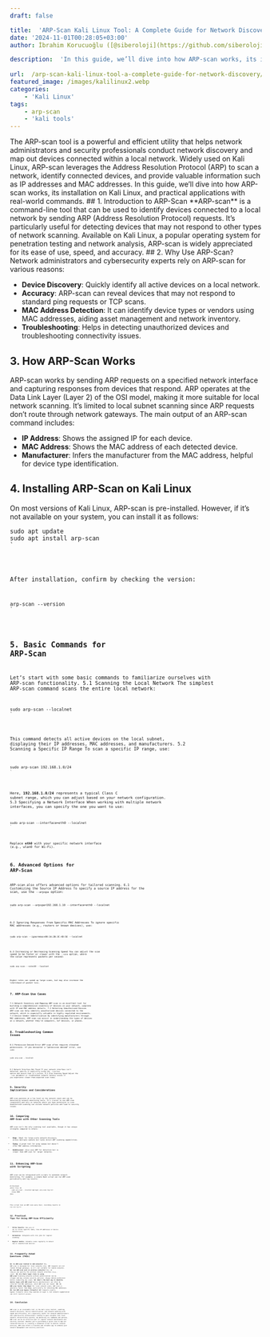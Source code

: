 ```yaml
---
draft: false

title:  'ARP-Scan Kali Linux Tool: A Complete Guide for Network Discovery'
date: '2024-11-01T00:28:05+03:00'
author: İbrahim Korucuoğlu ([@siberoloji](https://github.com/siberoloji))

description:  'In this guide, we’ll dive into how ARP-scan works, its installation on Kali Linux, and practical applications with real-world commands.' 
 
url:  /arp-scan-kali-linux-tool-a-complete-guide-for-network-discovery/
featured_image: /images/kalilinux2.webp
categories:
    - 'Kali Linux'
tags:
    - arp-scan
    - 'kali tools'
---
```


<!-- wp:jetpack/markdown {"source":"The ARP-scan tool is a powerful and efficient utility that helps network administrators and security professionals conduct network discovery and map out devices connected within a local network. Widely used on Kali Linux, ARP-scan leverages the Address Resolution Protocol (ARP) to scan a network, identify connected devices, and provide valuable information such as IP addresses and MAC addresses. In this guide, we’ll dive into how ARP-scan works, its installation on Kali Linux, and practical applications with real-world commands. 
## 1. Introduction to ARP-Scan 
**ARP-scan** is a command-line tool that can be used to identify devices connected to a local network by sending ARP (Address Resolution Protocol) requests. It’s particularly useful for detecting devices that may not respond to other types of network scanning. Available on Kali Linux, a popular operating system for penetration testing and network analysis, ARP-scan is widely appreciated for its ease of use, speed, and accuracy. 
## 2. Why Use ARP-Scan? 
Network administrators and cybersecurity experts rely on ARP-scan for various reasons: 
- **Device Discovery**: Quickly identify all active devices on a local network.\n- **Accuracy**: ARP-scan can reveal devices that may not respond to standard ping requests or TCP scans.\n- **MAC Address Detection**: It can identify device types or vendors using MAC addresses, aiding asset management and network inventory.\n- **Troubleshooting**: Helps in detecting unauthorized devices and troubleshooting connectivity issues. 
## 3. How ARP-Scan Works 
ARP-scan works by sending ARP requests on a specified network interface and capturing responses from devices that respond. ARP operates at the Data Link Layer (Layer 2) of the OSI model, making it more suitable for local network scanning. It’s limited to local subnet scanning since ARP requests don’t route through network gateways.  
The main output of an ARP-scan command includes:\n- **IP Address**: Shows the assigned IP for each device.\n- **MAC Address**: Shows the MAC address of each detected device.\n- **Manufacturer**: Infers the manufacturer from the MAC address, helpful for device type identification. 
## 4. Installing ARP-Scan on Kali Linux 
On most versions of Kali Linux, ARP-scan is pre-installed. However, if it’s not available on your system, you can install it as follows: 

```bash\nsudo apt update\nsudo apt install arp-scan\n
``` 
After installation, confirm by checking the version: 

```bash\narp-scan \u002d\u002dversion\n
``` 
## 5. Basic Commands for ARP-Scan 
Let’s start with some basic commands to familiarize ourselves with ARP-scan functionality. 
### 5.1 Scanning the Local Network 
The simplest ARP-scan command scans the entire local network: 

```bash\nsudo arp-scan \u002d\u002dlocalnet\n
``` 
This command detects all active devices on the local subnet, displaying their IP addresses, MAC addresses, and manufacturers. 
### 5.2 Scanning a Specific IP Range 
To scan a specific IP range, use: 

```bash\nsudo arp-scan 192.168.1.0/24\n
``` 
Here, **192.168.1.0/24** represents a typical Class C subnet range, which you can adjust based on your network configuration. 
### 5.3 Specifying a Network Interface 
When working with multiple network interfaces, you can specify the one you want to use: 

```bash\nsudo arp-scan \u002d\u002dinterface=eth0 \u002d\u002dlocalnet\n
``` 
Replace **eth0** with your specific network interface (e.g., wlan0 for Wi-Fi). 
## 6. Advanced Options for ARP-Scan 
ARP-scan also offers advanced options for tailored scanning. 
### 6.1 Customizing the Source IP Address 
To specify a source IP address for the scan, use the `\u002d\u002darpspa` option: 

```bash\nsudo arp-scan \u002d\u002darpspa=192.168.1.10 \u002d\u002dinterface=eth0 \u002d\u002dlocalnet\n
``` 
### 6.2 Ignoring Responses from Specific MAC Addresses 
To ignore specific MAC addresses (e.g., routers or known devices), use: 

```bash\nsudo arp-scan \u002d\u002dignoremac=00:1A:2B:3C:4D:5E \u002d\u002dlocalnet\n
``` 
### 6.3 Increasing or Decreasing Scanning Speed 
You can adjust the scan speed to be faster or slower with the `\u002d\u002drate` option, where the value represents packets per second: 

```bash\nsudo arp-scan \u002d\u002drate=50 \u002d\u002dlocalnet\n
``` 
Higher rates can speed up large scans, but may also increase the likelihood of packet loss. 
## 7. ARP-Scan Use Cases 
### 7.1 Network Inventory and Mapping 
ARP-scan is an excellent tool for building a comprehensive inventory of devices on your network, complete with IP and MAC address details. 
### 7.2 Detecting Unauthorized Devices 
ARP-scan can help identify unauthorized devices connected to the network, which is especially valuable in highly regulated environments. 
### 7.3 Device Vendor Identification 
By identifying manufacturers through MAC addresses, ARP-scan can assist in understanding the types of devices on a network, whether they’re computers, IoT devices, or phones. 
## 8. Troubleshooting Common Issues 
### 8.1 Permission Denied Error 
ARP-scan often requires elevated permissions. If you encounter a \u0022permission denied\u0022 error, use `sudo`: 

```bash\nsudo arp-scan \u002d\u002dlocalnet\n
``` 
### 8.2 Network Interface Not Found 
If your network interface isn’t detected, specify it explicitly using the `\u002d\u002dinterface` option and ensure that it’s active. 
### 8.3 Slow Scanning Speed 
Adjust the `\u002d\u002drate` parameter or troubleshoot network latency issues if you experience slower-than-expected scan times. 
## 9. Security Implications and Considerations 
ARP-scan operates at a low level on the network stack and can be detected by network monitoring tools. It’s crucial to use ARP-scan responsibly and only on networks where you have permission to scan. Unauthorized scanning can violate network policies and lead to security issues. 
## 10. Comparing ARP-Scan with Other Scanning Tools 
ARP-scan isn’t the only scanning tool available, though it has unique strengths compared to others: 
- **Nmap**: Ideal for large-scale network discovery across multiple subnets but lacks direct ARP scanning capabilities.\n- **Fping**: A great tool for ping sweeps but doesn’t offer MAC address information.\n- **Netdiscover**: Also uses ARP for detection but is slower than ARP-scan for larger networks. 
## 11. Enhancing ARP-Scan with Scripting 
ARP-scan can be integrated with scripts to automate network monitoring. For example, a simple Bash script can run ARP-scan periodically and log results: 

```bash\n#!/bin/bash\nwhile true; do\n  sudo arp-scan \u002d\u002dlocalnet \u0026gt;\u0026gt; arp-scan-log.txt\n  sleep 3600\ndone\n
``` 
This script runs an ARP scan every hour, recording results in `arp-scan-log.txt`. 
## 12. Practical Tips for Using ARP-Scan Efficiently 
- **Filter Results**: Use `grep` or `awk` to filter specific data, like IP addresses or device manufacturers.\n- **Automation**: Integrate with cron jobs for regular scanning.\n- **Regular Audits**: Schedule scans regularly to detect new or unauthorized devices. 
## 13. Frequently Asked Questions (FAQs) 
**Q1: Is ARP-scan limited to LAN networks?**  \nYes, ARP-scan is designed for local networks only. ARP requests are not routed through gateways, so it’s not suitable for remote networks. 
**Q2: Can ARP-scan work on wireless networks?**  \nYes, as long as you specify the wireless network interface (e.g., `wlan0`). 
**Q3: Are there legal risks in using ARP-scan?**  \nScanning networks without authorization can be illegal and may violate security policies. Always obtain permission before conducting any scans. 
**Q4: What’s the best way to identify device types with ARP-scan?**  \nDevice manufacturers can often be inferred from MAC addresses, which ARP-scan can reveal. 
**Q5: Is ARP-scan faster than Nmap?**  \nFor local network scans, ARP-scan is generally faster than Nmap, particularly for obtaining MAC addresses. 
**Q6: Can ARP-scan bypass firewalls?**  \nARP requests usually bypass firewalls since they operate on Layer 2, but network segmentation can still restrict access. 
## 14. Conclusion 
ARP-scan is an invaluable tool in the Kali Linux toolkit, enabling network discovery, device identification, and network auditing with speed and efficiency. It’s especially useful for network administrators and cybersecurity professionals looking to gain insights into local network infrastructure quickly. By mastering its commands and options, ARP-scan can be an effective part of regular network maintenance and security routines. 
Whether you’re performing a quick scan to map out connected devices or creating a scheduled script to monitor network activity, ARP-scan offers a flexible and reliable way to enhance your network management and security practices."} -->
<div class="wp-block-jetpack-markdown">The ARP-scan tool is a powerful and efficient utility that helps network administrators and security professionals conduct network discovery and map out devices connected within a local network. Widely used on Kali Linux, ARP-scan leverages the Address Resolution Protocol (ARP) to scan a network, identify connected devices, and provide valuable information such as IP addresses and MAC addresses. In this guide, we’ll dive into how ARP-scan works, its installation on Kali Linux, and practical applications with real-world commands.
## 1. Introduction to ARP-Scan
**ARP-scan** is a command-line tool that can be used to identify devices connected to a local network by sending ARP (Address Resolution Protocol) requests. It’s particularly useful for detecting devices that may not respond to other types of network scanning. Available on Kali Linux, a popular operating system for penetration testing and network analysis, ARP-scan is widely appreciated for its ease of use, speed, and accuracy.
## 2. Why Use ARP-Scan?
Network administrators and cybersecurity experts rely on ARP-scan for various reasons:

* **Device Discovery**: Quickly identify all active devices on a local network.
* **Accuracy**: ARP-scan can reveal devices that may not respond to standard ping requests or TCP scans.
* **MAC Address Detection**: It can identify device types or vendors using MAC addresses, aiding asset management and network inventory.
* **Troubleshooting**: Helps in detecting unauthorized devices and troubleshooting connectivity issues.

## 3. How ARP-Scan Works
ARP-scan works by sending ARP requests on a specified network interface and capturing responses from devices that respond. ARP operates at the Data Link Layer (Layer 2) of the OSI model, making it more suitable for local network scanning. It’s limited to local subnet scanning since ARP requests don’t route through network gateways.
The main output of an ARP-scan command includes:

* **IP Address**: Shows the assigned IP for each device.
* **MAC Address**: Shows the MAC address of each detected device.
* **Manufacturer**: Infers the manufacturer from the MAC address, helpful for device type identification.

## 4. Installing ARP-Scan on Kali Linux
On most versions of Kali Linux, ARP-scan is pre-installed. However, if it’s not available on your system, you can install it as follows:
<pre><code class="language-bash">sudo apt update
sudo apt install arp-scan
`</pre>
After installation, confirm by checking the version:
<pre><code class="language-bash">arp-scan --version
`</pre>
## 5. Basic Commands for ARP-Scan
Let’s start with some basic commands to familiarize ourselves with ARP-scan functionality.
5.1 Scanning the Local Network
The simplest ARP-scan command scans the entire local network:
<pre><code class="language-bash">sudo arp-scan --localnet
`</pre>
This command detects all active devices on the local subnet, displaying their IP addresses, MAC addresses, and manufacturers.
5.2 Scanning a Specific IP Range
To scan a specific IP range, use:
<pre><code class="language-bash">sudo arp-scan 192.168.1.0/24
`</pre>
Here, **192.168.1.0/24** represents a typical Class C subnet range, which you can adjust based on your network configuration.
5.3 Specifying a Network Interface
When working with multiple network interfaces, you can specify the one you want to use:
<pre><code class="language-bash">sudo arp-scan --interface=eth0 --localnet
`</pre>
Replace **eth0** with your specific network interface (e.g., wlan0 for Wi-Fi).
## 6. Advanced Options for ARP-Scan
ARP-scan also offers advanced options for tailored scanning.
6.1 Customizing the Source IP Address
To specify a source IP address for the scan, use the `--arpspa` option:
<pre><code class="language-bash">sudo arp-scan --arpspa=192.168.1.10 --interface=eth0 --localnet
`</pre>
6.2 Ignoring Responses from Specific MAC Addresses
To ignore specific MAC addresses (e.g., routers or known devices), use:
<pre><code class="language-bash">sudo arp-scan --ignoremac=00:1A:2B:3C:4D:5E --localnet
`</pre>
6.3 Increasing or Decreasing Scanning Speed
You can adjust the scan speed to be faster or slower with the `--rate` option, where the value represents packets per second:
<pre><code class="language-bash">sudo arp-scan --rate=50 --localnet
`</pre>
Higher rates can speed up large scans, but may also increase the likelihood of packet loss.
## 7. ARP-Scan Use Cases
7.1 Network Inventory and Mapping
ARP-scan is an excellent tool for building a comprehensive inventory of devices on your network, complete with IP and MAC address details.
7.2 Detecting Unauthorized Devices
ARP-scan can help identify unauthorized devices connected to the network, which is especially valuable in highly regulated environments.
7.3 Device Vendor Identification
By identifying manufacturers through MAC addresses, ARP-scan can assist in understanding the types of devices on a network, whether they’re computers, IoT devices, or phones.
## 8. Troubleshooting Common Issues
8.1 Permission Denied Error
ARP-scan often requires elevated permissions. If you encounter a “permission denied” error, use `sudo`:
<pre><code class="language-bash">sudo arp-scan --localnet
`</pre>
8.2 Network Interface Not Found
If your network interface isn’t detected, specify it explicitly using the `--interface` option and ensure that it’s active.
8.3 Slow Scanning Speed
Adjust the `--rate` parameter or troubleshoot network latency issues if you experience slower-than-expected scan times.
## 9. Security Implications and Considerations
ARP-scan operates at a low level on the network stack and can be detected by network monitoring tools. It’s crucial to use ARP-scan responsibly and only on networks where you have permission to scan. Unauthorized scanning can violate network policies and lead to security issues.
## 10. Comparing ARP-Scan with Other Scanning Tools
ARP-scan isn’t the only scanning tool available, though it has unique strengths compared to others:

* **Nmap**: Ideal for large-scale network discovery across multiple subnets but lacks direct ARP scanning capabilities.
* **Fping**: A great tool for ping sweeps but doesn’t offer MAC address information.
* **Netdiscover**: Also uses ARP for detection but is slower than ARP-scan for larger networks.

## 11. Enhancing ARP-Scan with Scripting
ARP-scan can be integrated with scripts to automate network monitoring. For example, a simple Bash script can run ARP-scan periodically and log results:
<pre><code class="language-bash">#!/bin/bash
while true; do
  sudo arp-scan --localnet &amp;gt;&amp;gt; arp-scan-log.txt
  sleep 3600
done
`</pre>
This script runs an ARP scan every hour, recording results in `arp-scan-log.txt`.
## 12. Practical Tips for Using ARP-Scan Efficiently

* **Filter Results**: Use `grep` or `awk` to filter specific data, like IP addresses or device manufacturers.
* **Automation**: Integrate with cron jobs for regular scanning.
* **Regular Audits**: Schedule scans regularly to detect new or unauthorized devices.

## 13. Frequently Asked Questions (FAQs)
**Q1: Is ARP-scan limited to LAN networks?** 
Yes, ARP-scan is designed for local networks only. ARP requests are not routed through gateways, so it’s not suitable for remote networks.
**Q2: Can ARP-scan work on wireless networks?** 
Yes, as long as you specify the wireless network interface (e.g., `wlan0`).
**Q3: Are there legal risks in using ARP-scan?** 
Scanning networks without authorization can be illegal and may violate security policies. Always obtain permission before conducting any scans.
**Q4: What’s the best way to identify device types with ARP-scan?** 
Device manufacturers can often be inferred from MAC addresses, which ARP-scan can reveal.
**Q5: Is ARP-scan faster than Nmap?** 
For local network scans, ARP-scan is generally faster than Nmap, particularly for obtaining MAC addresses.
**Q6: Can ARP-scan bypass firewalls?** 
ARP requests usually bypass firewalls since they operate on Layer 2, but network segmentation can still restrict access.
## 14. Conclusion
ARP-scan is an invaluable tool in the Kali Linux toolkit, enabling network discovery, device identification, and network auditing with speed and efficiency. It’s especially useful for network administrators and cybersecurity professionals looking to gain insights into local network infrastructure quickly. By mastering its commands and options, ARP-scan can be an effective part of regular network maintenance and security routines.
Whether you’re performing a quick scan to map out connected devices or creating a scheduled script to monitor network activity, ARP-scan offers a flexible and reliable way to enhance your network management and security practices.
</div>
<!-- /wp:jetpack/markdown -->